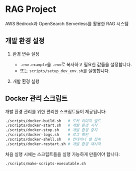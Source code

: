 # RAG Project

AWS Bedrock과 OpenSearch Serverless를 활용한 RAG 시스템

## 개발 환경 설정

1. 환경 변수 설정
   - `.env.example`을 `.env`로 복사하고 필요한 값들을 설정합니다.
   - 또는 `scripts/setup_dev_env.sh`를 실행합니다.

2. 개발 환경 실행

## Docker 관리 스크립트

개발 환경 관리를 위한 편리한 스크립트들이 제공됩니다:

```bash
./scripts/docker-build.sh   # 도커 이미지 빌드
./scripts/docker-start.sh   # 개발 환경 시작
./scripts/docker-stop.sh    # 개발 환경 중지
./scripts/docker-logs.sh    # 로그 확인
./scripts/docker-shell.sh   # 컨테이너 쉘 접속
./scripts/docker-restart.sh # 개발 환경 재시작
```

처음 실행 시에는 스크립트들을 실행 가능하게 만들어야 합니다:
```bash
./scripts/make-scripts-executable.sh
```